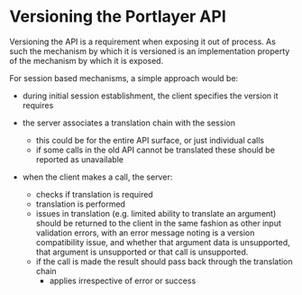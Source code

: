 # Versioning the Portlayer API

Versioning the API is a requirement when exposing it out of process. As such the mechanism by which it is versioned is
an implementation property of the mechanism by which it is exposed.

For session based mechanisms, a simple approach would be:
* during initial session establishment, the client specifies the version it requires
* the server associates a translation chain with the session
  * this could be for the entire API surface, or just individual calls
  * if some calls in the old API cannot be translated these should be reported as unavailable

* when the client makes a call, the server:
  * checks if translation is required
  * translation is performed
  * issues in translation (e.g. limited ability to translate an argument) should be returned to the client in
    the same fashion as other input validation errors, with an error message noting is a version compatibility issue,
    and whether that argument data is unsupported, that argument is unsupported or that call is unsupported.
  * if the call is made the result should pass back through the translation chain
    * applies irrespective of error or success

